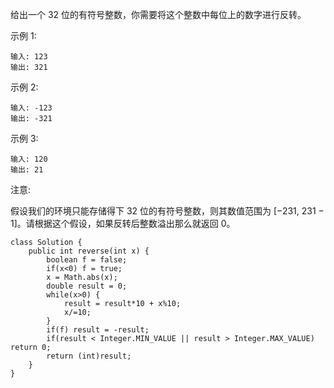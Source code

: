 给出一个 32 位的有符号整数，你需要将这个整数中每位上的数字进行反转。

示例 1:
```
输入: 123
输出: 321
```
 示例 2:
```
输入: -123
输出: -321
```
示例 3:
```
输入: 120
输出: 21
```
注意:

假设我们的环境只能存储得下 32 位的有符号整数，则其数值范围为 [−231,  231 − 1]。请根据这个假设，如果反转后整数溢出那么就返回 0。
```
class Solution {
    public int reverse(int x) {
        boolean f = false;
        if(x<0) f = true;
        x = Math.abs(x);
        double result = 0;
        while(x>0) {
            result = result*10 + x%10;
            x/=10;
        }
        if(f) result = -result;
        if(result < Integer.MIN_VALUE || result > Integer.MAX_VALUE) return 0;
        return (int)result;
    }
}
```